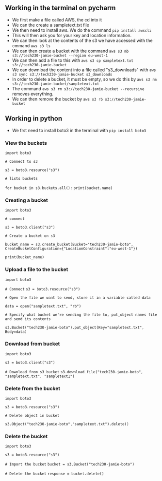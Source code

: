 ## Working in the terminal on pycharm
- We first make a file called AWS, the cd into it
- We can the create a sampletext.txt file
- We then need to install aws. We do the command `pip install awscli`
- This will then ask you for your key and location information. 
- We can then look at the contents of the s3 we have accessed with the cmmand ` aws s3 ls `
- We can then create a bucket with the command ` aws s3 mb s3://tech230-jamie-bucket --region eu-west-1 `
- We can then add a file to this with ` aws s3 cp sampletext.txt s3://tech230-jamie-bucket `
- We can download the content into a file called "s3_downloads" with ` aws s3 sync s3://tech230-jamie-bucket s3_downloads `
- In order to delete a bucket, it must be empty, so we do this by ` aws s3 rm s3://tech230-jamie-bucket/sampletext.txt `
- The command ` aws s3 rm s3://tech230-jamie-bucket --recursive ` removes everything. 
- We can then remove the bucket by ` aws s3 rb s3://tech230-jamie-bucket  `

## Working in python
- We frst need to install boto3 in the terminal with ` pip install boto3 `
### View the buckets
` import boto3 `

` # Connect to s3 `

`s3 = boto3.resource("s3")`

`# lists buckets`

`for bucket in s3.buckets.all():`
   ` print(bucket.name) `

### Creating a bucket
`import boto3`

`# connect`

`s3 = boto3.client("s3")`

`# Create a bucket on s3`

`bucket_name = s3.create_bucket(Bucket="tech230-jamie-boto", CreateBucketConfiguration={"LocationConstraint":"eu-west-1"})`

`print(bucket_name)`
### Upload a file to the bucket
`import boto3`

`# Connect`
`s3 = boto3.resource("s3")`

`# Open the file we want to send, store it in a variable called data`

`data = open("sampletext.txt", "rb")`

`# Specify what bucket we're sending the file to, put_object names file and send its contents`

`s3.Bucket("tech230-jamie-boto").put_object(Key="sampletext.txt", Body=data)`
### Download from bucket
`import boto3`

`s3 = boto3.client("s3")`

`# Download from s3 bucket`
`s3.download_file("tech230-jamie-boto", "sampletext.txt", "sampletext1")`
### Delete from the bucket
`import boto3`

`s3 = boto3.resource("s3")`

`# Delete object in bucket`

`s3.Object("tech230-jamie-boto","sampletext.txt").delete()`
### Delete the bucket
`import boto3`

`s3 = boto3.resource("s3")`

`# Import the bucket`
`bucket = s3.Bucket("tech230-jamie-boto")`

`# Delete the bucket`
`response = bucket.delete()`
